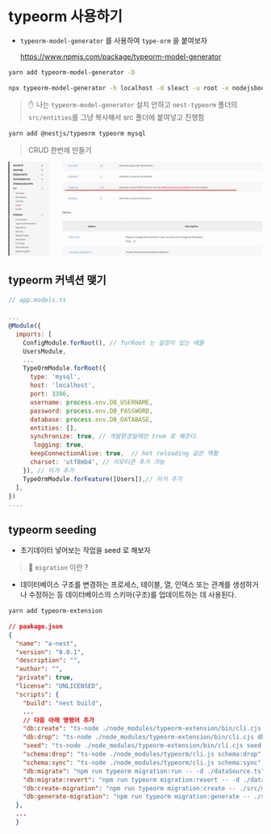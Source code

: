 # typeorm 사용하기

- `typeorm-model-generator` 를 사용하여 `type-orm` 을 붙여보자

  <https://www.npmjs.com/package/typeorm-model-generator>

```sh
yarn add typeorm-model-generator -D
```

```sh
npx typeorm-model-generator -h localhost -d sleact -u root -x nodejsbook -e mysql
```

> ✋ 나는 `typeorm-model-generator` 설치 안하고 `nest-typeorm` 폴더의 `src/entities`를 그냥 복사해서 src 폴더에 붙여넣고 진행함

```sh
yarn add @nestjs/typeorm typeorm mysql

```

> CRUD 한번에 만들기

![03_nestTypeorm512](./img/03_nestTypeorm512.png)

## typeorm 커넥션 맺기

```js
// app.models.ts

...
@Module({
  imports: [
    ConfigModule.forRoot(), // forRoot 는 설정이 있는 애들
    UsersModule,
    ...
    TypeOrmModule.forRoot({
      type: 'mysql',
      host: 'localhost',
      port: 3306,
      username: process.env.DB_USERNAME,
      password: process.env.DB_PASSWORD,
      database: process.env.DB_DATABASE,
      entities: [],
      synchronize: true, // 개발환경일때만 true 로 해준다.
       logging: true,
      keepConnectionAlive: true,  // hot reloading 같은 역활
      charset: 'utf8mb4', // 이모티콘 추가 가능
    }), // 이거 추가
    TypeOrmModule.forFeature([Users]),// 이거 추가
  ],
})
....

```

## typeorm seeding

- 초기데이터 넣어보는 작업을 seed 로 해보자

> 📍 `migration` 이란 ?

- 데이터베이스 구조를 변경하는 프로세스, 테이블, 열, 인덱스 또는 관계를 생성하거나 수정하는 등 데이터베이스의 스키마(구조)를 업데이트하는 데 사용된다.

```sh
yarn add typeorm-extension
```

```json
// paakage.json
{
  "name": "a-nest",
  "version": "0.0.1",
  "description": "",
  "author": "",
  "private": true,
  "license": "UNLICENSED",
  "scripts": {
    "build": "nest build",
    ...
    // 다음 아래 명령어 추가
    "db:create": "ts-node ./node_modules/typeorm-extension/bin/cli.cjs db:create -d ./dataSource.ts",
    "db:drop": "ts-node ./node_modules/typeorm-extension/bin/cli.cjs db:drop -d ./dataSource.ts",
    "seed": "ts-node ./node_modules/typeorm-extension/bin/cli.cjs seed:run -d ./dataSource.ts",
    "schema:drop": "ts-node ./node_modules/typeorm/cli.js schema:drop",
    "schema:sync": "ts-node ./node_modules/typeorm/cli.js schema:sync",
    "db:migrate": "npm run typeorm migration:run -- -d ./dataSource.ts",
    "db:migrate:revert": "npm run typeorm migration:revert -- -d ./dataSource.ts",
    "db:create-migration": "npm run typeorm migration:create -- ./src/migrations/",
    "db:generate-migration": "npm run typeorm migration:generate -- ./src/migrations -d ./dataSource.ts"
  },
  ...
  }

```
